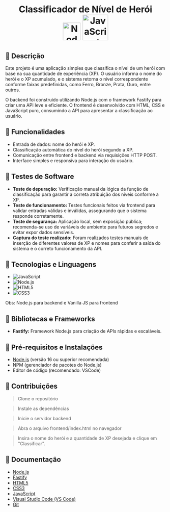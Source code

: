 <div align="center">
  <h1>
    Classificador de Nível de Herói
    <br>
    <img src="https://media.giphy.com/media/kdFc8fubgS31b8DsVu/giphy.gif" alt="Node.js" width="55" height="55" /> 
    <img src="https://techstack-generator.vercel.app/js-icon.svg" alt="JavaScript" width="80" height="80" />
  </h1>
</div>

## 💎 Descrição 
Este projeto é uma aplicação simples que classifica o nível de um herói com base na sua quantidade de experiência (XP). O usuário informa o nome do herói e o XP acumulado, e o sistema retorna o nível correspondente conforme faixas predefinidas, como Ferro, Bronze, Prata, Ouro, entre outros.

O backend foi construído utilizando Node.js com o framework Fastify para criar uma API leve e eficiente. O frontend é desenvolvido com HTML, CSS e JavaScript puro, consumindo a API para apresentar a classificação ao usuário.

## 💎 Funcionalidades 
- Entrada de dados: nome do herói e XP.
- Classificação automática do nível do herói segundo a XP.
- Comunicação entre frontend e backend via requisições HTTP POST.
- Interface simples e responsiva para interação do usuário.

## 💎 Testes de Software
- **Teste de depuração:** Verificação manual da lógica da função de classificação para garantir a correta atribuição dos níveis conforme a XP.
- **Teste de funcionamento:** Testes funcionais feitos via frontend para validar entradas válidas e inválidas, assegurando que o sistema responde corretamente.
- **Teste de segurança:** Aplicação local, sem exposição pública; recomenda-se uso de variáveis de ambiente para futuros segredos e evitar expor dados sensíveis.
- **Captura do teste realizado:** Foram realizados testes manuais de inserção de diferentes valores de XP e nomes para conferir a saída do sistema e o correto funcionamento da API.

## 💎 Tecnologias e Linguagens
- ![JavaScript](https://img.shields.io/badge/JavaScript-323330?style=for-the-badge&logo=javascript&logoColor=F7DF1E)
- ![Node.js](https://img.shields.io/badge/Node.js-323330?style=for-the-badge&logo=node.js&logoColor=339933)
- ![HTML5](https://img.shields.io/badge/HTML5-323330?style=for-the-badge&logo=html5&logoColor=E34F26)
- ![CSS3](https://img.shields.io/badge/CSS3-323330?style=for-the-badge&logo=css3&logoColor=1572B6)

Obs: Node.js para backend e Vanilla JS para frontend

## 💎 Bibliotecas e Frameworks
- **Fastify:** Framework Node.js para criação de APIs rápidas e escaláveis.

## 💎 Pré-requisitos e Instalações
- [Node.js](https://nodejs.org/) (versão 16 ou superior recomendada)
- NPM (gerenciador de pacotes do Node.js)
- Editor de código (recomendado: VSCode)
  
## 💎 Contribuições 

>Clone o repositório

>Instale as dependências

> Inicie o servidor backend

> Abra o arquivo frontend/index.html no navegador

> Insira o nome do herói e a quantidade de XP desejada e clique em "Classificar".


## 💎 Documentação

- [Node.js](https://nodejs.org/en/docs/)
- [Fastify](https://www.fastify.io/docs/latest/)
- [HTML5](https://developer.mozilla.org/pt-BR/docs/Web/HTML)
- [CSS3](https://developer.mozilla.org/pt-BR/docs/Web/CSS)
- [JavaScript](https://developer.mozilla.org/pt-BR/docs/Web/JavaScript)
- [Visual Studio Code (VS Code)](https://code.visualstudio.com/docs)
- [Git](https://git-scm.com/doc)

